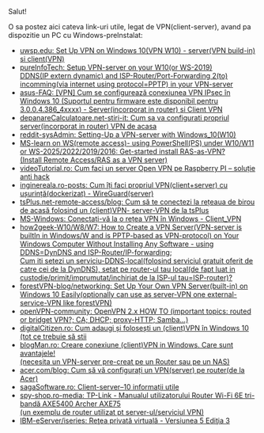 Salut!

O sa postez aici cateva link-uri utile, legat de VPN(client-server), avand pa dispozitie un PC cu Windows-preInstalat:

 - [uwsp.edu: Set Up VPN on Windows 10(VPN W10) - server(VPN build-in) si client(VPN)](https://www3.uwsp.edu/infotech/Pages/Tutorials/VPN/Windows-10-VPN-Setup.aspx)
 - [pureInfoTech: Setup VPN-server on your W10(or WS-2019) <br/> DDNS(IP extern dynamic)  and ISP-Router/Port-Forwarding 2(to) incomming(via internet using protocol=PPTP) in your VPN-server](https://pureinfotech.com/setup-vpn-server-windows-10/)
 - [asus-FAQ: [VPN] Cum se configurează conexiunea VPN IPsec în Windows 10 (Suportul pentru firmware este disponibil pentru 3.0.0.4.386_4xxxx) - Server(incorporat in router) si Client VPN](https://www.asus.com/ro/support/faq/1044397/)
 - [depanareCalculatoare.net-stiri-it: Cum sa va configurati propriul server(incorporat in router) VPN de acasa](https://www.depanarecalculatoare.net/stiri-it/cum-sa-va-configurati-propriul-server-vpn-de-acasa)
 - [reddit-sysAdmin: Setting-Up a VPN-server with Windows_10(W10)](https://www.reddit.com/r/sysadmin/comments/xinh3s/setting_up_a_vpn_server_with_windows_10/)
 - [MS-learn on WS(remote access)- using PowerShell(PS) under W10/W11 or WS-2025/2022/2019/2016: Get-started install RAS-as-VPN?<br/>(Install Remote Access/RAS as a VPN server)](https://learn.microsoft.com/en-us/windows-server/remote/remote-access/get-started-install-ras-as-vpn?tabs=powershell)
 - [videoTutorial.ro: Cum faci un server Open VPN pe Raspberry PI – soluție anti hack](https://videotutorial.ro/cum-faci-un-server-open-vpn-pe-raspberry-pi/)
 - [inginereala.ro-posts: Cum îți faci propriul VPN(client+server) cu ușurință(dockerizat) - WireGuard(server)](https://inginereala.ro/posts/cum-sa-iti-faci-propriul-vpn/)
 - [tsPlus.net-remote-access/blog: Cum să te conectezi la rețeaua de birou de acasă folosind un (client)VPN- server-VPN de la tsPlus](https://tsplus.net/ro/remote-access/blog/how-to-connect-to-office-network-from-home-using-a-vpn/)
 - [MS-Windows: Conectați-vă la o rețea VPN în Windows - Client_VPN](https://support.microsoft.com/ro-ro/windows/conecta%C8%9Bi-v%C4%83-la-o-re%C8%9Bea-vpn-%C3%AEn-windows-3d29aeb1-f497-f6b7-7633-115722c1009c)
 - [how2geek-W10/W8/W7: How to Create a VPN Server(VPN-server is builtIn in Windows/W and is PPTP-based as VPN-protocol) on Your Windows Computer Without Installing Any Software - using DDNS=DynDNS and ISP-Router/IP-forwarding](https://www.howtogeek.com/135996/how-to-create-a-vpn-server-on-your-windows-computer-without-installing-any-software/);
  <br/>[Cum iti setezi un serviciu-DDNS-local(folosind serviciul gratuit oferit de catre cei de la DynDNS), setat pe router-ul tau local(de fapt luat in custodie/primit/imprumutat/inchiriat de la ISP-ul tau=ISP-router)?](https://www.howtogeek.com/866573/what-is-dynamic-dns-ddns-and-how-do-you-set-it-up/)
 - [forestVPN-blog/networking: Set Up Your Own VPN Server(built-in) on Windows 10 Easily(optionally can use as server-VPN one external-service-VPN like forestVPN)](https://forestvpn.com/blog/networking/how-to-create-vpn-server-in-windows-10/)
 - [openVPN-community: OpenVPN 2.x HOW TO (important topics: routed or bridget VPN?; CA; DHCP; proxy-HTTP; Samba...)](https://openvpn.net/community-resources/how-to/)
 - [digitalCitizen.ro: Cum adaugi și folosești un (client)VPN în Windows 10 (tot ce trebuie să stii](https://www.digitalcitizen.ro/cum-creezi-si-configurezi-o-conexiune-vpn-windows-10/)
 - [blogMan.ro: Creare conexiune (client)VPN in Windows. Care sunt avantajele! <br/>(necesita un VPN-server pre-creat pe un Router sau pe un NAS)](https://blogman.ro/tutorial-conexiune-vpn-windows-netflix-avantaje/)
 - [acer.com/blog: Cum să vă configurați un VPN(server) pe router(de la Acer)](https://blog.acer.com/ro/discussion/1153/cum-sa-va-configurati-un-vpn-pe-router)
 - [sagaSoftware.ro: Client-server–10 informații utile](https://www.sagasoftware.ro/client-server10-informatii-utile/)
 - [spy-shop.ro-media: TP-Link - Manualul utilizatorului Router Wi-Fi 6E tri-bandă AXE5400 Archer AXE75<br/>(un exemplu de router utilizat pt server-ul/serviciul VPN)](https://www.spy-shop.ro/media/custom/upload/Manual_utilizare_Router_tri-band_Gigabit_TP-Link_ARCHER_AXE75.pdf?srsltid=AfmBOopRe-8uR1WTOl8viMAAC-4pyNfdlqpWhxMo3BIC60P_ZRvrMygR)
 - [IBM-eServer/iseries: Reţea privată virtuală - Versiunea 5 Ediţia 3](https://public.dhe.ibm.com/systems/power/docs/systemi/v5r3/ro_RO/rzaja.pdf)
